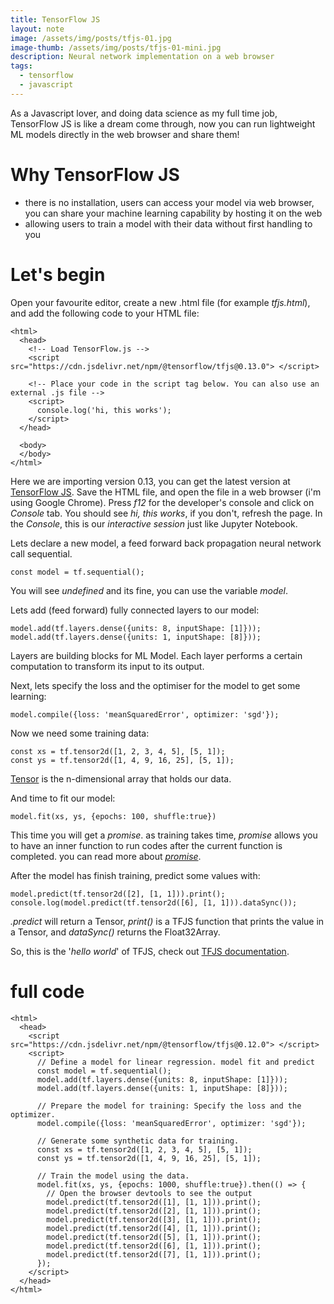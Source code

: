 ```yaml
---
title: TensorFlow JS
layout: note
image: /assets/img/posts/tfjs-01.jpg
image-thumb: /assets/img/posts/tfjs-01-mini.jpg
description: Neural network implementation on a web browser
tags:
  - tensorflow
  - javascript
---
```


As a Javascript lover, and doing data science as my full time job, TensorFlow JS is like a dream come through, now you can run lightweight ML models directly in the web browser and share them!

# Why TensorFlow JS
- there is no installation, users can access your model via web browser, you can share your machine learning capability by hosting it on the web
- allowing users to train a model with their data without first handling to you

# Let's begin
Open your favourite editor, create a new .html file (for example *tfjs.html*), and add the following code to your HTML file:

```
<html>
  <head>
    <!-- Load TensorFlow.js -->
    <script src="https://cdn.jsdelivr.net/npm/@tensorflow/tfjs@0.13.0"> </script>

    <!-- Place your code in the script tag below. You can also use an external .js file -->
    <script>
      console.log('hi, this works');
    </script>
  </head>

  <body>
  </body>
</html>
```

Here we are importing version 0.13, you can get the latest version at [TensorFlow JS](https://js.tensorflow.org/#getting-started).
Save the HTML file, and open the file in a web browser (i'm using Google Chrome). Press *f12* for the developer's console and click on *Console* tab. You should see *hi, this works*, if you don't, refresh the page. In the *Console*, this is our *interactive session* just like Jupyter Notebook.

Lets declare a new model, a feed forward back propagation neural network call sequential.
```
const model = tf.sequential();
```
You will see *undefined* and its fine, you can use the variable *model*.

Lets add (feed forward) fully connected layers to our model:
```
model.add(tf.layers.dense({units: 8, inputShape: [1]}));
model.add(tf.layers.dense({units: 1, inputShape: [8]}));
```
Layers are building blocks for ML Model. Each layer performs a certain computation to transform its input to its output.

Next, lets specify the loss and the optimiser for the model to get some learning:
```
model.compile({loss: 'meanSquaredError', optimizer: 'sgd'});
```

Now we need some training data:
```
const xs = tf.tensor2d([1, 2, 3, 4, 5], [5, 1]);
const ys = tf.tensor2d([1, 4, 9, 16, 25], [5, 1]);
```
[Tensor](https://js.tensorflow.org/api/0.13.0/#tensor) is the n-dimensional array that holds our data.

And time to fit our model:
```
model.fit(xs, ys, {epochs: 100, shuffle:true})
```

This time you will get a *promise*. as training takes time, *promise* allows you to have an inner function to run codes after the current function is completed. you can read more about [*promise*](https://developers.google.com/web/fundamentals/primers/promises).


After the model has finish training, predict some values with:
```
model.predict(tf.tensor2d([2], [1, 1])).print();
console.log(model.predict(tf.tensor2d([6], [1, 1])).dataSync());
```
*.predict* will return a Tensor, *print()* is a TFJS function that prints the value in a Tensor, and *dataSync()* returns the Float32Array.

So, this is the '*hello world*' of TFJS, check out [TFJS documentation](https://js.tensorflow.org).

# full code
```
<html>
  <head>
    <script src="https://cdn.jsdelivr.net/npm/@tensorflow/tfjs@0.12.0"> </script>
    <script>
      // Define a model for linear regression. model fit and predict
      const model = tf.sequential();
      model.add(tf.layers.dense({units: 8, inputShape: [1]}));
      model.add(tf.layers.dense({units: 1, inputShape: [8]}));

      // Prepare the model for training: Specify the loss and the optimizer.
      model.compile({loss: 'meanSquaredError', optimizer: 'sgd'});

      // Generate some synthetic data for training.
      const xs = tf.tensor2d([1, 2, 3, 4, 5], [5, 1]);
      const ys = tf.tensor2d([1, 4, 9, 16, 25], [5, 1]);

      // Train the model using the data.
      model.fit(xs, ys, {epochs: 1000, shuffle:true}).then(() => {
        // Open the browser devtools to see the output
        model.predict(tf.tensor2d([1], [1, 1])).print();
        model.predict(tf.tensor2d([2], [1, 1])).print();
        model.predict(tf.tensor2d([3], [1, 1])).print();
        model.predict(tf.tensor2d([4], [1, 1])).print();
        model.predict(tf.tensor2d([5], [1, 1])).print();
        model.predict(tf.tensor2d([6], [1, 1])).print();
        model.predict(tf.tensor2d([7], [1, 1])).print();
      });
    </script>
  </head>
</html>
```
